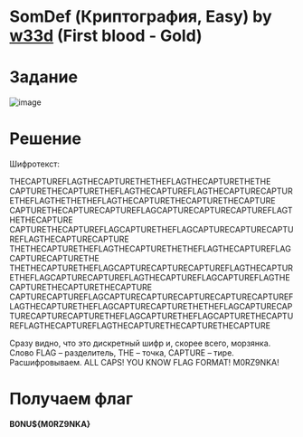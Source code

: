# SomDef (Криптография, Easy) by [w33d](https://github.com/w3irdd) (First blood - Gold)

# Задание

![image](https://github.com/rolegiv/CTF-Writeups/assets/147992165/921e9017-93e1-4271-a2d0-3c54584cc334)

# Решение

Шифротекст:

THECAPTUREFLAGTHECAPTURETHETHEFLAGTHECAPTURETHETHE
CAPTURETHECAPTURETHEFLAGTHECAPTUREFLAGTHECAPTURECAPTURETHEFLAGTHETHETHEFLAGTHECAPTURETHECAPTURETHECAPTURE
CAPTURETHECAPTURECAPTUREFLAGCAPTURECAPTURECAPTUREFLAGTHETHECAPTURE
CAPTURETHECAPTUREFLAGCAPTURETHEFLAGCAPTURECAPTURECAPTUREFLAGTHECAPTURECAPTURE
THETHECAPTURETHEFLAGTHECAPTURETHETHEFLAGTHECAPTUREFLAGCAPTURECAPTURETHE
THETHECAPTURETHEFLAGCAPTURECAPTURECAPTUREFLAGTHECAPTURETHEFLAGCAPTURECAPTUREFLAGTHECAPTUREFLAGCAPTUREFLAGTHECAPTURETHECAPTURETHECAPTURE
CAPTURECAPTUREFLAGCAPTURECAPTURECAPTURECAPTURECAPTUREFLAGTHECAPTURETHEFLAGCAPTURECAPTURETHETHEFLAGCAPTURECAPTURECAPTURECAPTURETHEFLAGCAPTURETHEFLAGCAPTURETHECAPTUREFLAGTHECAPTUREFLAGTHECAPTURETHECAPTURETHECAPTURE

Сразу видно, что это дискретный шифр и, скорее всего, морзянка. Слово FLAG – разделитель, THE – точка, CAPTURE – тире. Расшифровываем. ALL CAPS! YOU KNOW FLAG FORMAT! M0RZ9NKA!

# Получаем флаг

**B0NU${M0RZ9NKA}**
